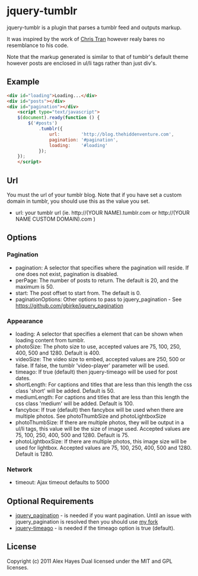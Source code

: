 # jquery-tumblr

jquery-tumblr is a plugin that parses a tumblr feed and outputs markup.

It was inspired by the work of [Chris Tran](https://chris-tran.com/blog/?p=236) however realy bares no resemblance to his code.

Note that the markup generated is similar to that of tumblr's default theme however posts are enclosed in ul/li tags rather than just div's.

## Example

```html
<div id="loading">Loading...</div>
<div id="posts"></div>
<div id="pagination"></div>
	<script type="text/javascript">
	$(document).ready(function () {
		$('#posts')
			.tumblr({
				url:        'http://blog.thehiddenventure.com',
				pagination: '#pagination',
				loading:    '#loading'
			});
	});
	</script>
```

## Url

You must the url of your tumblr blog. Note that if you have set a custom domain in tumblr, you should use this as the value you set.

- url: your tumblr url (ie. http://(YOUR NAME).tumblr.com or http://(YOUR NAME CUSTOM DOMAIN).com )

## Options

### Pagination

- pagination: A selector that specifies where the pagination will reside. If one does not exist, pagination is disabled.
- perPage: The number of posts to return. The default is 20, and the maximum is 50.
- start: The post offset to start from. The default is 0.
- paginationOptions: Other options to pass to jquery_pagination - See https://github.com/gbirke/jquery_pagination

### Appearance

- loading: A selector that specifies a element that can be shown when loading content from tumblr.
- photoSize: The photo size to use, accepted values are 75, 100, 250, 400, 500 and 1280. Default is 400.
- videoSize: The video size to embed, accepted values are 250, 500 or false. If false, the tumblr 'video-player' parameter will be used.
- timeago: If true (default) then jquery-timeago will be used for post dates.
- shortLength: For captions and titles that are less than this length the css class 'short' will be added. Default is 50.
- mediumLength: For captions and titles that are less than this length the css class 'medium' will be added. Default is 100.
- fancybox: If true (default) then fancybox will be used when there are multiple photos. See photoThumbSize and photoLightboxSize
- photoThumbSize: If there are multiple photos, they will be output in a ul/li tags, this value will be the size of image used. Accepted values are 75, 100, 250, 400, 500 and 1280. Default is 75.
- photoLightboxSize: If there are multiple photos, this image size will be used for lightbox. Accepted values are 75, 100, 250, 400, 500 and 1280. Default is 1280.

### Network

- timeout: Ajax timeout defaults to 5000

## Optional Requirements

- [jquery_pagination](https://github.com/gbirke/jquery_pagination.git) - is needed if you want pagination. Until an issue with jquery_pagination is resolved then you should use [my fork](https://github.com/alexhayes/jquery_pagination) 
- [jquery-timeago](http://timeago.yarp.com/) - is needed if the timeago option is true (default).

## License

Copyright (c) 2011 Alex Hayes
Dual licensed under the MIT and GPL licenses.
